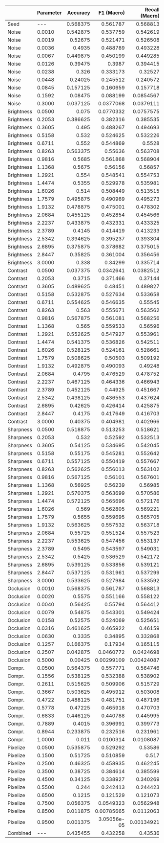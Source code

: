 |            | Parameter   |   Accuracy |   F1 (Macro) |   Recall (Macro) |   Precision (Macro) |   F1 (Micro) |   Recall (Micro) |   Precision (Micro) |
|:-----------|:------------|-----------:|-------------:|-----------------:|--------------------:|-------------:|-----------------:|--------------------:|
| Seed       | ---         |   0.568375 |  0.561787    |       0.568813   |         0.590466    |  0.564847    |         0.568375 |         0.597046    |
| Noise      | 0.0010      |   0.542875 |  0.537759    |       0.542619   |         0.573328    |  0.541287    |         0.542875 |         0.580534    |
| Noise      | 0.0019      |   0.52675  |  0.521471    |       0.526508   |         0.564075    |  0.524614    |         0.52675  |         0.570899    |
| Noise      | 0.0036      |   0.4935   |  0.488789    |       0.493228   |         0.540473    |  0.492296    |         0.4935   |         0.5481      |
| Noise      | 0.0067      |   0.449875 |  0.450199    |       0.449285   |         0.526377    |  0.453882    |         0.449875 |         0.534192    |
| Noise      | 0.0126      |   0.39475  |  0.3987      |       0.394415   |         0.493515    |  0.402233    |         0.39475  |         0.502402    |
| Noise      | 0.0238      |   0.326    |  0.333173    |       0.32527    |         0.455336    |  0.336706    |         0.326    |         0.463226    |
| Noise      | 0.0448      |   0.24025  |  0.245512    |       0.240572   |         0.367276    |  0.247659    |         0.24025  |         0.373744    |
| Noise      | 0.0845      |   0.157125 |  0.160659    |       0.157718   |         0.270297    |  0.162058    |         0.157125 |         0.274784    |
| Noise      | 0.1592      |   0.08475  |  0.088199    |       0.0854567  |         0.179533    |  0.0890226   |         0.08475  |         0.184503    |
| Noise      | 0.3000      |   0.037125 |  0.0377068   |       0.0379111  |         0.0815113   |  0.0375391   |         0.037125 |         0.082852    |
| Brightness | 0.0500      |   0.075    |  0.0770332   |       0.0757575  |         0.150845    |  0.0771946   |         0.075    |         0.153662    |
| Brightness | 0.2053      |   0.386625 |  0.382316    |       0.385535   |         0.466803    |  0.386532    |         0.386625 |         0.475015    |
| Brightness | 0.3605      |   0.495    |  0.488267    |       0.494693   |         0.535792    |  0.491861    |         0.495    |         0.542423    |
| Brightness | 0.5158      |   0.532    |  0.524625    |       0.532226   |         0.559604    |  0.527985    |         0.532    |         0.566072    |
| Brightness | 0.6711      |   0.552    |  0.544869    |       0.5528     |         0.575469    |  0.54776     |         0.552    |         0.581749    |
| Brightness | 0.8263      |   0.563375 |  0.55636     |       0.563708   |         0.58451     |  0.559515    |         0.563375 |         0.590987    |
| Brightness | 0.9816      |   0.5685   |  0.561868    |       0.568904   |         0.590732    |  0.564883    |         0.5685   |         0.597191    |
| Brightness | 1.1368      |   0.5675   |  0.56156     |       0.56857    |         0.590365    |  0.563831    |         0.5675   |         0.596158    |
| Brightness | 1.2921      |   0.554    |  0.548541    |       0.554753   |         0.579008    |  0.551273    |         0.554    |         0.58572     |
| Brightness | 1.4474      |   0.5355   |  0.529978    |       0.535981   |         0.562949    |  0.532683    |         0.5355   |         0.569247    |
| Brightness | 1.6026      |   0.514    |  0.508449    |       0.513515   |         0.542829    |  0.512347    |         0.514    |         0.550611    |
| Brightness | 1.7579      |   0.495875 |  0.490969    |       0.495273   |         0.529627    |  0.494663    |         0.495875 |         0.536585    |
| Brightness | 1.9132      |   0.478875 |  0.475001    |       0.478302   |         0.519686    |  0.478858    |         0.478875 |         0.527433    |
| Brightness | 2.0684      |   0.455125 |  0.452854    |       0.454566   |         0.500674    |  0.456695    |         0.455125 |         0.508631    |
| Brightness | 2.2237      |   0.433875 |  0.432331    |       0.433325   |         0.484206    |  0.436025    |         0.433875 |         0.492012    |
| Brightness | 2.3789      |   0.4145   |  0.414419    |       0.413233   |         0.473109    |  0.41845     |         0.4145   |         0.480159    |
| Brightness | 2.5342      |   0.394625 |  0.395237    |       0.393304   |         0.45948     |  0.399326    |         0.394625 |         0.466969    |
| Brightness | 2.6895      |   0.375875 |  0.378682    |       0.375015   |         0.445009    |  0.382271    |         0.375875 |         0.451874    |
| Brightness | 2.8447      |   0.35825  |  0.361004    |       0.356456   |         0.431626    |  0.364994    |         0.35825  |         0.437778    |
| Brightness | 3.0000      |   0.338    |  0.34299     |       0.335714   |         0.420204    |  0.347297    |         0.338    |         0.42676     |
| Contrast   | 0.0500      |   0.037375 |  0.0342641   |       0.0382512  |         0.0708275   |  0.0338505   |         0.037375 |         0.0718106   |
| Contrast   | 0.2053      |   0.3715   |  0.371466    |       0.37144    |         0.46588     |  0.375148    |         0.3715   |         0.473779    |
| Contrast   | 0.3605      |   0.489625 |  0.48451     |       0.489827   |         0.535544    |  0.48796     |         0.489625 |         0.542102    |
| Contrast   | 0.5158      |   0.532875 |  0.527634    |       0.533658   |         0.566342    |  0.530563    |         0.532875 |         0.572654    |
| Contrast   | 0.6711      |   0.554625 |  0.546635    |       0.55545    |         0.577083    |  0.54965     |         0.554625 |         0.583859    |
| Contrast   | 0.8263      |   0.563    |  0.555671    |       0.563562   |         0.58371     |  0.558767    |         0.563    |         0.590553    |
| Contrast   | 0.9816      |   0.567875 |  0.561081    |       0.568256   |         0.589472    |  0.564137    |         0.567875 |         0.595979    |
| Contrast   | 1.1368      |   0.565    |  0.559533    |       0.56596    |         0.590196    |  0.561896    |         0.565    |         0.595984    |
| Contrast   | 1.2921      |   0.552625 |  0.547927    |       0.553961   |         0.58231     |  0.549839    |         0.552625 |         0.587712    |
| Contrast   | 1.4474      |   0.541375 |  0.536826    |       0.542511   |         0.572535    |  0.538851    |         0.541375 |         0.578468    |
| Contrast   | 1.6026      |   0.528125 |  0.524161    |       0.528661   |         0.56535     |  0.526889    |         0.528125 |         0.571265    |
| Contrast   | 1.7579      |   0.508625 |  0.50503     |       0.509192   |         0.550043    |  0.507703    |         0.508625 |         0.556022    |
| Contrast   | 1.9132      |   0.492875 |  0.490093    |       0.49248    |         0.538749    |  0.493201    |         0.492875 |         0.544558    |
| Contrast   | 2.0684      |   0.4795   |  0.476529    |       0.478752   |         0.531476    |  0.480176    |         0.4795   |         0.538108    |
| Contrast   | 2.2237      |   0.467125 |  0.464336    |       0.466943   |         0.521362    |  0.467475    |         0.467125 |         0.527288    |
| Contrast   | 2.3789      |   0.452125 |  0.44925     |       0.451667   |         0.509538    |  0.452771    |         0.452125 |         0.516163    |
| Contrast   | 2.5342      |   0.438125 |  0.436553    |       0.437624   |         0.502293    |  0.439967    |         0.438125 |         0.509052    |
| Contrast   | 2.6895      |   0.42625  |  0.426414    |       0.425875   |         0.501158    |  0.429769    |         0.42625  |         0.508186    |
| Contrast   | 2.8447      |   0.4175   |  0.417649    |       0.416703   |         0.497121    |  0.421327    |         0.4175   |         0.504534    |
| Contrast   | 3.0000      |   0.40375  |  0.404981    |       0.402966   |         0.488603    |  0.408611    |         0.40375  |         0.496105    |
| Sharpness  | 0.0500      |   0.518875 |  0.513253    |       0.518621   |         0.556621    |  0.516567    |         0.518875 |         0.562638    |
| Sharpness  | 0.2053      |   0.532    |  0.52592     |       0.532513   |         0.561332    |  0.528527    |         0.532    |         0.566859    |
| Sharpness  | 0.3605      |   0.54125  |  0.534695    |       0.542045   |         0.566936    |  0.537337    |         0.54125  |         0.572813    |
| Sharpness  | 0.5158      |   0.55175  |  0.545281    |       0.552642   |         0.575115    |  0.548049    |         0.55175  |         0.581698    |
| Sharpness  | 0.6711      |   0.557125 |  0.550419    |       0.557667   |         0.579094    |  0.553634    |         0.557125 |         0.586213    |
| Sharpness  | 0.8263      |   0.562625 |  0.556013    |       0.563102   |         0.584278    |  0.559147    |         0.562625 |         0.591153    |
| Sharpness  | 0.9816      |   0.567125 |  0.56101     |       0.567601   |         0.589963    |  0.563986    |         0.567125 |         0.596371    |
| Sharpness  | 1.1368      |   0.56925  |  0.56239     |       0.56985    |         0.591378    |  0.565196    |         0.56925  |         0.597518    |
| Sharpness  | 1.2921      |   0.570375 |  0.563699    |       0.570586   |         0.592249    |  0.566881    |         0.570375 |         0.598834    |
| Sharpness  | 1.4474      |   0.572125 |  0.565696    |       0.572176   |         0.59467     |  0.568962    |         0.572125 |         0.60142     |
| Sharpness  | 1.6026      |   0.569    |  0.562805    |       0.569221   |         0.592094    |  0.565943    |         0.569    |         0.59868     |
| Sharpness  | 1.7579      |   0.5655   |  0.559695    |       0.565705   |         0.591099    |  0.562768    |         0.5655   |         0.59747     |
| Sharpness  | 1.9132      |   0.563625 |  0.557532    |       0.563718   |         0.589345    |  0.560828    |         0.563625 |         0.59609     |
| Sharpness  | 2.0684      |   0.55725  |  0.551524    |       0.557523   |         0.586752    |  0.554576    |         0.55725  |         0.593279    |
| Sharpness  | 2.2237      |   0.553625 |  0.547456    |       0.553137   |         0.583149    |  0.551053    |         0.553625 |         0.589959    |
| Sharpness  | 2.3789      |   0.5495   |  0.543597    |       0.549031   |         0.581015    |  0.547185    |         0.5495   |         0.587837    |
| Sharpness  | 2.5342      |   0.5425   |  0.536529    |       0.542172   |         0.575201    |  0.539924    |         0.5425   |         0.581789    |
| Sharpness  | 2.6895      |   0.539125 |  0.533856    |       0.539121   |         0.573559    |  0.537024    |         0.539125 |         0.57999     |
| Sharpness  | 2.8447      |   0.537125 |  0.531961    |       0.537299   |         0.572535    |  0.535039    |         0.537125 |         0.578952    |
| Sharpness  | 3.0000      |   0.533625 |  0.527984    |       0.533592   |         0.569632    |  0.531175    |         0.533625 |         0.57633     |
| Occlusion  | 0.0010      |   0.568375 |  0.561787    |       0.568813   |         0.590466    |  0.564847    |         0.568375 |         0.597046    |
| Occlusion  | 0.0020      |   0.5575   |  0.551166    |       0.558122   |         0.580118    |  0.553977    |         0.5575   |         0.586468    |
| Occlusion  | 0.0040      |   0.56425  |  0.55794     |       0.564412   |         0.588855    |  0.561307    |         0.56425  |         0.595951    |
| Occlusion  | 0.0079      |   0.54875  |  0.543301    |       0.549424   |         0.57707     |  0.546148    |         0.54875  |         0.583314    |
| Occlusion  | 0.0158      |   0.52575  |  0.524069    |       0.525651   |         0.574497    |  0.527271    |         0.52575  |         0.581277    |
| Occlusion  | 0.0316      |   0.461625 |  0.465922    |       0.46159    |         0.547196    |  0.468835    |         0.461625 |         0.552732    |
| Occlusion  | 0.0630      |   0.3335   |  0.34895     |       0.332868   |         0.489326    |  0.352083    |         0.3335   |         0.495847    |
| Occlusion  | 0.1257      |   0.166375 |  0.17934     |       0.165115   |         0.334556    |  0.181543    |         0.166375 |         0.341041    |
| Occlusion  | 0.2507      |   0.042875 |  0.0460772   |       0.0424698  |         0.113558    |  0.0466294   |         0.042875 |         0.116087    |
| Occlusion  | 0.5000      |   0.00425  |  0.00299109  |       0.00424087 |         0.00783877  |  0.00303841  |         0.00425  |         0.00802242  |
| Compr.     | 0.0500      |   0.564375 |  0.557771    |       0.564746   |         0.588267    |  0.560838    |         0.564375 |         0.594854    |
| Compr.     | 0.1556      |   0.538125 |  0.532388    |       0.538902   |         0.575026    |  0.534981    |         0.538125 |         0.580977    |
| Compr.     | 0.2611      |   0.515625 |  0.509906    |       0.515729   |         0.563743    |  0.512928    |         0.515625 |         0.569708    |
| Compr.     | 0.3667      |   0.503625 |  0.495912    |       0.503008   |         0.556406    |  0.499398    |         0.503625 |         0.561934    |
| Compr.     | 0.4722      |   0.488125 |  0.481751    |       0.487196   |         0.549932    |  0.485526    |         0.488125 |         0.556236    |
| Compr.     | 0.5778      |   0.47225  |  0.465918    |       0.470703   |         0.545552    |  0.470409    |         0.47225  |         0.551976    |
| Compr.     | 0.6833      |   0.446125 |  0.440788    |       0.445995   |         0.521813    |  0.444148    |         0.446125 |         0.528402    |
| Compr.     | 0.7889      |   0.4015   |  0.396991    |       0.399773   |         0.489615    |  0.401012    |         0.4015   |         0.496003    |
| Compr.     | 0.8944      |   0.233875 |  0.232516    |       0.231961   |         0.344563    |  0.236003    |         0.233875 |         0.351237    |
| Compr.     | 1.0000      |   0.011    |  0.0100314   |       0.0108087  |         0.0238288   |  0.0103785   |         0.011    |         0.0250658   |
| Pixelize   | 0.0500      |   0.535875 |  0.529292    |       0.53586    |         0.563842    |  0.532546    |         0.535875 |         0.569881    |
| Pixelize   | 0.1500      |   0.51725  |  0.510859    |       0.517      |         0.553071    |  0.514577    |         0.51725  |         0.560406    |
| Pixelize   | 0.2500      |   0.46325  |  0.458935    |       0.462245   |         0.520587    |  0.46285     |         0.46325  |         0.528316    |
| Pixelize   | 0.3500      |   0.38725  |  0.384614    |       0.385599   |         0.471447    |  0.38913     |         0.38725  |         0.4809      |
| Pixelize   | 0.4500      |   0.34125  |  0.338927    |       0.340269   |         0.438297    |  0.342093    |         0.34125  |         0.444568    |
| Pixelize   | 0.5500      |   0.244    |  0.242413    |       0.244423   |         0.355189    |  0.243674    |         0.244    |         0.361005    |
| Pixelize   | 0.6500      |   0.1215   |  0.121529    |       0.121073   |         0.223039    |  0.122952    |         0.1215   |         0.229039    |
| Pixelize   | 0.7500      |   0.056375 |  0.0549323   |       0.0562948  |         0.117073    |  0.0553708   |         0.056375 |         0.119836    |
| Pixelize   | 0.8500      |   0.011875 |  0.00785665  |       0.0112063  |         0.0163847   |  0.00819113  |         0.011875 |         0.0173065   |
| Pixelize   | 0.9500      |   0.001375 |  3.05056e-05 |       0.00134921 |         1.60466e-05 |  2.73335e-05 |         0.001375 |         1.43618e-05 |
| Combined   | ---         |   0.435455 |  0.432258    |       0.43536    |         0.485262    |  0.435165    |         0.435455 |         0.491434    |